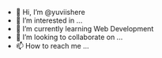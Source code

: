 - 👋 Hi, I’m @yuviishere
- 👀 I’m interested in ...
- 🌱 I’m currently learning Web Development 
- 💞️ I’m looking to collaborate on ...
- 📫 How to reach me ...

<!---
yuviishere/yuviishere is a ✨ special ✨ repository because its `README.md` (this file) appears on your GitHub profile.
You can click the Preview link to take a look at your changes.
--->
